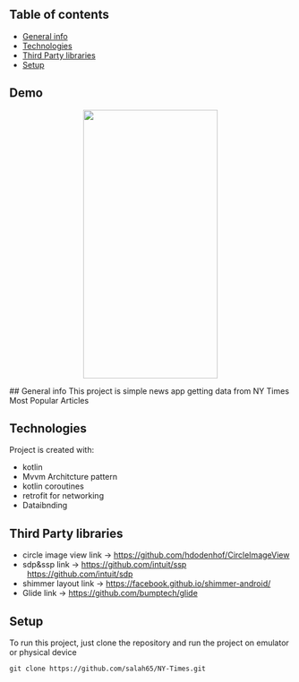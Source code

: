 ## Table of contents
* [General info](#general-info)
* [Technologies](#technologies)
* [Third Party libraries](#Third-Party-libraries)
* [Setup](#setup)
## Demo
<p align="center"><img align="center" src="https://github.com/salah65/NY-Times/blob/main/media/ezgif.com-gif-maker.gif?raw=true" width="240" height="480" />
</p>
## General info
This project is simple news app getting data from NY Times Most Popular Articles
	
## Technologies
Project is created with:
* kotlin
* Mvvm Architcture pattern
* kotlin coroutines
* retrofit for networking
* Dataibnding

## Third Party libraries
* circle image view 
	link -> https://github.com/hdodenhof/CircleImageView
* sdp&ssp
	link -> https://github.com/intuit/ssp<br/>&nbsp;&nbsp;https://github.com/intuit/sdp
* shimmer layout 
	link -> https://facebook.github.io/shimmer-android/
* Glide
	link -> https://github.com/bumptech/glide

	
## Setup

To run this project, just clone the repository and run the project on emulator or physical device

```
git clone https://github.com/salah65/NY-Times.git

```